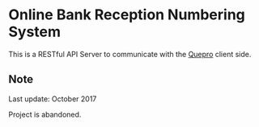 # Online Bank Reception Numbering System

This is a RESTful API Server to communicate with the [Quepro](https://github.com/CheeKeatSong/Quepro) client side.

## Note

Last update: October 2017

Project is abandoned.
